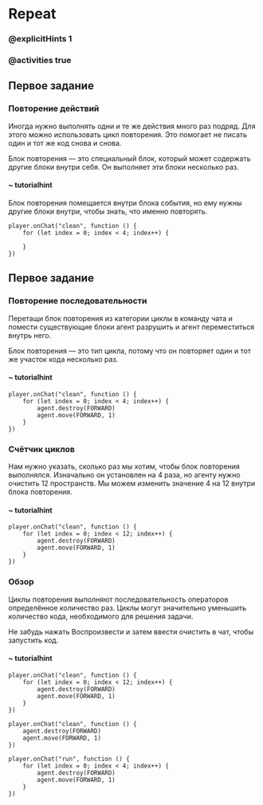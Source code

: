 # Repeat

### @explicitHints 1

### @activities true

## Первое задание

### Повторение действий

Иногда нужно выполнять одни и те же действия много раз подряд. Для этого можно использовать цикл повторения. Это помогает не писать один и тот же код снова и снова.

Блок повторения — это специальный блок, который может содержать другие блоки внутри себя. Он выполняет эти блоки несколько раз.

#### ~ tutorialhint

Блок повторения помещается внутри блока события, но ему нужны другие блоки внутри, чтобы знать, что именно повторять.

```blocks
player.onChat("clean", function () {
    for (let index = 0; index < 4; index++) {
    	
    }
})
```

## Первое задание

### Повторение последовательности

Перетащи блок повторения из категории циклы в команду чата и помести существующие блоки агент разрушить и агент переместиться внутрь него.

Блок повторения — это тип цикла, потому что он повторяет один и тот же участок кода несколько раз.

#### ~ tutorialhint

```blocks
player.onChat("clean", function () {
    for (let index = 0; index < 4; index++) {
        agent.destroy(FORWARD)
        agent.move(FORWARD, 1)
    }
})
```

### Счётчик циклов

Нам нужно указать, сколько раз мы хотим, чтобы блок повторения выполнялся. Изначально он установлен на 4 раза, но агенту нужно очистить 12 пространств. Мы можем изменить значение 4 на 12 внутри блока повторения.


#### ~ tutorialhint

```blocks
player.onChat("clean", function () {
    for (let index = 0; index < 12; index++) {
        agent.destroy(FORWARD)
        agent.move(FORWARD, 1)
    }
})
```

### Обзор

Циклы повторения выполняют последовательность операторов определённое количество раз. Циклы могут значительно уменьшить количество кода, необходимого для решения задачи.

Не забудь нажать Воспроизвести и затем ввести очистить в чат, чтобы запустить код.

#### ~ tutorialhint

```blocks
player.onChat("clean", function () {
    for (let index = 0; index < 12; index++) {
        agent.destroy(FORWARD)
        agent.move(FORWARD, 1)
    }
})
```

```template
player.onChat("clean", function () {
    agent.destroy(FORWARD)
    agent.move(FORWARD, 1)
})
```

```ghost
player.onChat("run", function () {
    for (let index = 0; index < 4; index++) {
        agent.destroy(FORWARD)
        agent.move(FORWARD, 1)
    }
})
```
